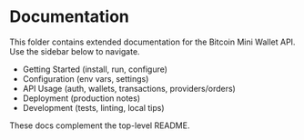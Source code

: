 # Documentation

This folder contains extended documentation for the Bitcoin Mini Wallet API. Use the sidebar below to navigate.

- Getting Started (install, run, configure)
- Configuration (env vars, settings)
- API Usage (auth, wallets, transactions, providers/orders)
- Deployment (production notes)
- Development (tests, linting, local tips)

These docs complement the top-level README.
